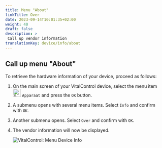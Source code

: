 ```yaml
---
title: Menu "About"
linkTitle: Over
date: 2023-09-14T10:01:35+02:00
weight: 40
draft: false
description: >
 Call up vendor information
translationKey: device/info/about
---
```

## Call up menu "About"

To retrieve the hardware information of your device, proceed as follows:

1. On the main screen of your VitalControl device, select the menu item <img src="/icons/device.svg" width="25" align="bottom" alt="Device" /> `Apparaat` and press the `OK` button.

2. A submenu opens with several menu items. Select `Info` and confirm with `OK`.

3. Another submenu opens. Select `Over` and confirm with `OK`.

4. The vendor information will now be displayed.

   ![VitalControl: Menu Device Info](../images/about.png "Call up vendor information")
